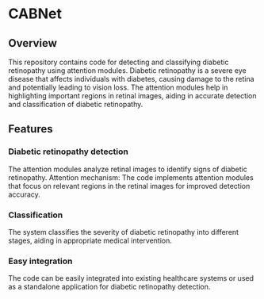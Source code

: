 # CABNet

## Overview
This repository contains code for detecting and classifying diabetic retinopathy using attention modules. Diabetic retinopathy is a severe eye disease that affects individuals with diabetes, causing damage to the retina and potentially leading to vision loss. The attention modules help in highlighting important regions in retinal images, aiding in accurate detection and classification of diabetic retinopathy.

<!-- This README provides an overview of the project, installation instructions, usage guidelines, and other relevant information. -->

## Features
### Diabetic retinopathy detection
The attention modules analyze retinal images to identify signs of diabetic retinopathy.
Attention mechanism: The code implements attention modules that focus on relevant regions in the retinal images for improved detection accuracy.
### Classification
The system classifies the severity of diabetic retinopathy into different stages, aiding in appropriate medical intervention.
### Easy integration
The code can be easily integrated into existing healthcare systems or used as a standalone application for diabetic retinopathy detection.
